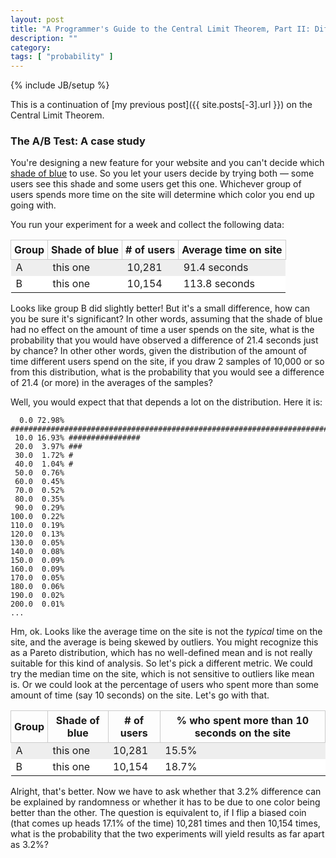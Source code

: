 ```yaml
---
layout: post
title: "A Programmer's Guide to the Central Limit Theorem, Part II: Difference of Means"
description: ""
category: 
tags: [ "probability" ]
---
```

{% include JB/setup %}

<style type="text/css">
th {
  padding: 5px;
  border: 1px solid #ccc;
}
tbody tr:nth-child(odd) {
  background: #eee;
}
tbody tr:nth-child(even) {
  background: #fff;
}
</style>

This is a continuation of [my previous post]({{ site.posts[-3].url }}) on the Central Limit Theorem.

### The A/B Test: A case study

You're designing a new feature for your website and you can't decide which [shade of blue]() to use. So you
let your users decide by trying both — some users see this shade and some users get this one. Whichever group
of users spends more time on the site will determine which color you end up going with.

You run your experiment for a week and collect the following data:

| Group | Shade of blue | # of users | Average time on site |
|-|-|-|-|
| A | this one | 10,281 |  91.4 seconds |
| B | this one | 10,154 | 113.8 seconds |

Looks like group B did slightly better! But it's a small difference, how can you be sure it's significant? In other words,
assuming that the shade of blue had no effect on the amount of time a user spends on the site, what is the probability
that you would have observed a difference of 21.4 seconds just by chance? In other other words, given the distribution
of the amount of time different users spend on the site, if you draw 2 samples of 10,000 or so from this distribution,
what is the probability that you would see a difference of 21.4 (or more) in the averages of the samples?

Well, you would expect that that depends a lot on the distribution. Here it is:

      0.0 72.98% ########################################################################
     10.0 16.93% ################
     20.0  3.97% ###
     30.0  1.72% #
     40.0  1.04% #
     50.0  0.76% 
     60.0  0.45% 
     70.0  0.52% 
     80.0  0.35% 
     90.0  0.29% 
    100.0  0.22% 
    110.0  0.19% 
    120.0  0.13% 
    130.0  0.05% 
    140.0  0.08% 
    150.0  0.09% 
    160.0  0.09% 
    170.0  0.05% 
    180.0  0.06% 
    190.0  0.02% 
    200.0  0.01% 
    ...

Hm, ok. Looks like the average time on the site is not the _typical_ time on the site, and the average is being skewed
by outliers. You might recognize this as a Pareto distribution, which has no well-defined mean and is not really
suitable for this kind of analysis. So let's pick a different metric. We could try the median time on the site, which is
not sensitive to outliers like mean is. Or we could look at the percentage of users who spent more than some amount of
time (say 10 seconds) on the site. Let's go with that.

| Group | Shade of blue | # of users | % who spent more than 10 seconds on the site |
|-|-|-|-|
| A | this one | 10,281 | 15.5% |
| B | this one | 10,154 | 18.7% |

Alright, that's better. Now we have to ask whether that 3.2% difference can be explained by randomness or whether it has
to be due to one color being better than the other. The question is equivalent to, if I flip a biased coin (that comes
up heads 17.1% of the time) 10,281 times and then 10,154 times, what is the probability that the two experiments will yield
results as far apart as 3.2%?

